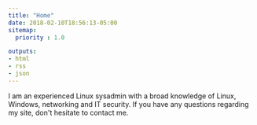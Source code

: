 ```yaml
---
title: "Home"
date: 2018-02-10T18:56:13-05:00
sitemap:
  priority : 1.0

outputs:
- html
- rss
- json
---
```


I am an experienced Linux sysadmin with a broad knowledge of Linux, Windows, networking and IT security. If you have any questions regarding my site, don't hesitate to contact me.